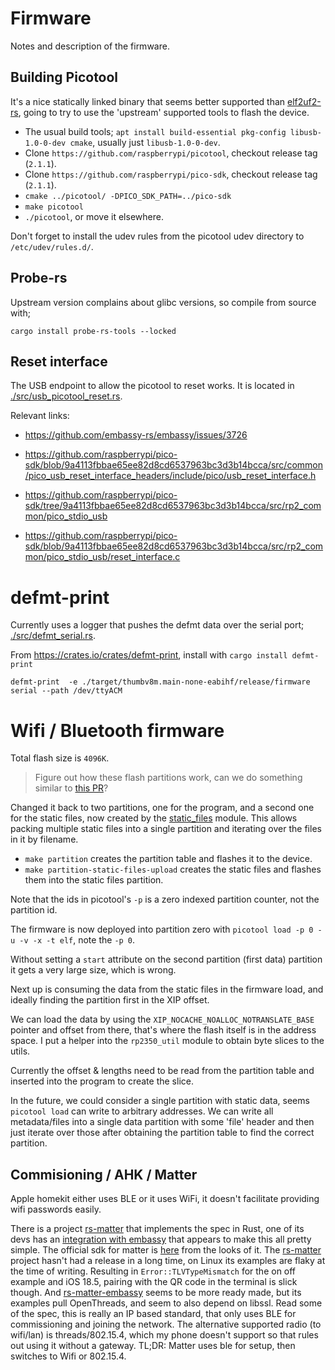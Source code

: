 # Firmware

Notes and description of the firmware.

## Building Picotool
It's a nice statically linked binary that seems better supported than [elf2uf2-rs](https://github.com/JoNil/elf2uf2-rs),
going to try to use the 'upstream' supported tools to flash the device.

- The usual build tools; `apt install build-essential pkg-config libusb-1.0-0-dev cmake`, usually just `libusb-1.0-0-dev`.
- Clone `https://github.com/raspberrypi/picotool`, checkout release tag (`2.1.1`).
- Clone `https://github.com/raspberrypi/pico-sdk`, checkout release tag (`2.1.1`).
- `cmake ../picotool/ -DPICO_SDK_PATH=../pico-sdk`
- `make picotool`
- `./picotool`, or move it elsewhere.

Don't forget to install the udev rules from the picotool udev directory to `/etc/udev/rules.d/`.

## Probe-rs
Upstream version complains about glibc versions, so compile from source with;
```
cargo install probe-rs-tools --locked
```

## Reset interface

The USB endpoint to allow the picotool to reset works. It is located in [./src/usb_picotool_reset.rs](./src/usb_picotool_reset.rs).

Relevant links:

- https://github.com/embassy-rs/embassy/issues/3726
- https://github.com/raspberrypi/pico-sdk/blob/9a4113fbbae65ee82d8cd6537963bc3d3b14bcca/src/common/pico_usb_reset_interface_headers/include/pico/usb_reset_interface.h
- https://github.com/raspberrypi/pico-sdk/tree/9a4113fbbae65ee82d8cd6537963bc3d3b14bcca/src/rp2_common/pico_stdio_usb

- https://github.com/raspberrypi/pico-sdk/blob/9a4113fbbae65ee82d8cd6537963bc3d3b14bcca/src/rp2_common/pico_stdio_usb/reset_interface.c


# defmt-print

Currently uses a logger that pushes the defmt data over the serial port; [./src/defmt_serial.rs](./src/defmt_serial.rs).

From https://crates.io/crates/defmt-print, install with `cargo install defmt-print`

```
defmt-print  -e ./target/thumbv8m.main-none-eabihf/release/firmware serial --path /dev/ttyACM
```

# Wifi / Bluetooth firmware
Total flash size is `4096K`.

> Figure out how these flash partitions work, can we do something similar to [this PR](https://github.com/raspberrypi/pico-sdk/pull/1969)?

Changed it back to two partitions, one for the program, and a second one for the static files, now created by the [static_files](./src/static_files.rs) module. This allows packing multiple static files into a single partition and iterating over the files in it
by filename.

- `make partition` creates the partition table and flashes it to the device.
- `make partition-static-files-upload` creates the static files and flashes them into the static files partition.

Note that the ids in picotool's `-p` is a zero indexed partition counter, not the partition id.

The firmware is now deployed into partition zero with `picotool load -p 0 -u -v -x -t elf`, note the `-p 0`.

Without setting a `start` attribute on the second partition (first data) partition it gets a very large size, which is wrong.

Next up is consuming the data from the static files in the firmware load, and ideally finding the partition first in the XIP offset.

We can load the data by using the `XIP_NOCACHE_NOALLOC_NOTRANSLATE_BASE` pointer and offset from there, that's where the flash
itself is in the address space. I put a helper into the `rp2350_util` module to obtain byte slices to the utils.

Currently the offset & lengths need to be read from the partition table and inserted into the program to create the slice.

In the future, we could consider a single partition with static data, seems `picotool load` can write to arbitrary addresses. We can
write all metadata/files into a single data partition with some 'file' header and then just iterate over those after obtaining the
partition table to find the correct partition.

## Commisioning / AHK / Matter
Apple homekit either uses BLE or it uses WiFi, it doesn't facilitate providing wifi passwords easily.


There is a project [rs-matter](https://github.com/project-chip/rs-matter) that implements the spec in Rust, one of its devs
has an [integration with embassy](https://github.com/ivmarkov/rs-matter-embassy) that appears to make this all pretty simple.
The official sdk for matter is [here](https://github.com/project-chip/connectedhomeip) from the looks of it.
The [rs-matter](https://github.com/project-chip/rs-matter) project hasn't had a release in a long time, on Linux its examples are flaky at the time of writing.
Resulting in `Error::TLVTypeMismatch` for the on off example and iOS 18.5, pairing with the QR code in the terminal is slick though.
And [rs-matter-embassy](https://github.com/sysgrok/rs-matter-embassy) seems to be more ready made, but its examples pull OpenThreads, and seem to also depend on libssl.
Read some of the spec, this is really an IP based standard, that only uses BLE for commissioning and joining the network.
The alternative supported radio (to wifi/lan) is threads/802.15.4, which my phone doesn't support so that rules out using it without a gateway.
TL;DR: Matter uses ble for setup, then switches to Wifi or 802.15.4.
